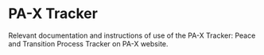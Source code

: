 # PA-X Tracker

Relevant documentation and instructions of use of the PA-X Tracker: Peace and Transition Process Tracker on PA-X website.
